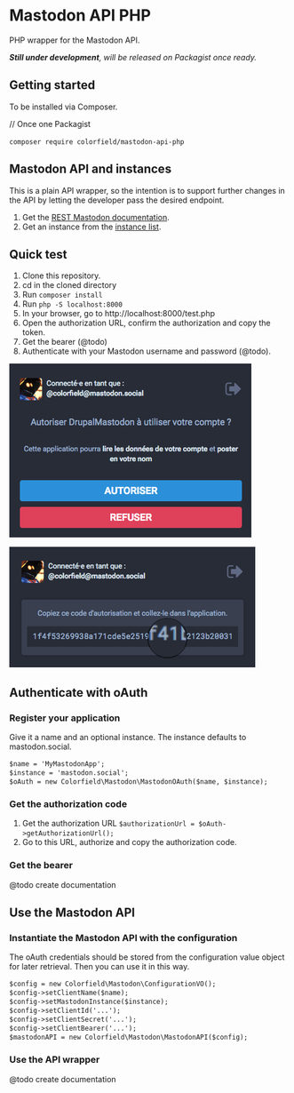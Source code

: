 # Mastodon API PHP

PHP wrapper for the Mastodon API.

_**Still under development**, will be released on Packagist once ready._

## Getting started

To be installed via Composer.

// Once one Packagist

`composer require colorfield/mastodon-api-php`

## Mastodon API and instances

This is a plain API wrapper, so the intention is to support further changes in the API by letting the developer pass the desired endpoint.

1. Get the [REST Mastodon documentation](https://github.com/tootsuite/documentation/blob/master/Using-the-API/API.md).
2. Get an instance from the [instance list](https://instances.mastodon.xyz/list).

## Quick test 

1. Clone this repository.
2. cd in the cloned directory
2. Run `composer install`
3. Run `php -S localhost:8000`
4. In your browser, go to http://localhost:8000/test.php
5. Open the authorization URL, confirm the authorization and copy the token.
6. Get the bearer (@todo)
7. Authenticate with your Mastodon username and password (@todo).

![Authorize your application](documentation/images/mastodon-authorize.png?raw=true "Authorize your application")

![Authorize your application](documentation/images/mastodon-authorization-code.png?raw=true "Authorization code")


## Authenticate with oAuth

### Register your application

Give it a name and an optional instance. 
The instance defaults to mastodon.social.

```
$name = 'MyMastodonApp';
$instance = 'mastodon.social';
$oAuth = new Colorfield\Mastodon\MastodonOAuth($name, $instance);
```

### Get the authorization code

1. Get the authorization URL `$authorizationUrl = $oAuth->getAuthorizationUrl();`
2. Go to this URL, authorize and copy the authorization code.

### Get the bearer

@todo create documentation

## Use the Mastodon API

### Instantiate the Mastodon API with the configuration

The oAuth credentials should be stored from the configuration value object for later retrieval.
Then you can use it in this way.

```
$config = new Colorfield\Mastodon\ConfigurationVO();
$config->setClientName($name);
$config->setMastodonInstance($instance);
$config->setClientId('...');
$config->setClientSecret('...');
$config->setClientBearer('...');
$mastodonAPI = new Colorfield\Mastodon\MastodonAPI($config);
```

### Use the API wrapper

@todo create documentation
